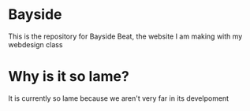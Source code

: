 # Bayside
This is the repository for Bayside Beat, the website I am making with my webdesign class
# Why is it so lame?
It is currently so lame because we aren't very far in its develpoment
